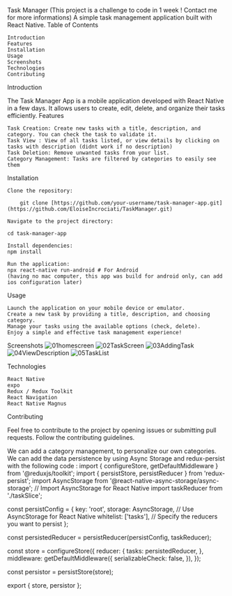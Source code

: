 Task Manager
(This project is a challenge to code in 1 week ! Contact me for more informations)
A simple task management application built with React Native.
Table of Contents

    Introduction
    Features
    Installation
    Usage
    Screenshots
    Technologies
    Contributing

Introduction

The Task Manager App is a mobile application developed with React Native in a few days. It allows users to create, edit, delete, and organize their tasks efficiently.
Features

    Task Creation: Create new tasks with a title, description, and category. You can check the task to validate it.
    Task View : View of all tasks listed, or view details by clicking on tasks with description (didnt work if no description) 
    Task Deletion: Remove unwanted tasks from your list.
    Category Management: Tasks are filtered by categories to easily see them

Installation

    Clone the repository:

    	git clone [https://github.com/your-username/task-manager-app.git](https://github.com/EloiseIncrociati/TaskManager.git)

    Navigate to the project directory:
 
	cd task-manager-app

    Install dependencies:
	npm install

    Run the application:
	npx react-native run-android # For Android
	(having no mac computer, this app was build for android only, can add ios configuration later)

Usage

    Launch the application on your mobile device or emulator.
    Create a new task by providing a title, description, and choosing category.
    Manage your tasks using the available options (check, delete).
    Enjoy a simple and effective task management experience!

Screenshots
![01homescreen](https://github.com/EloiseIncrociati/TaskManager/assets/60602575/0767c89a-7d68-45c3-ba89-8fb24c2109c4)
![02TaskScreen](https://github.com/EloiseIncrociati/TaskManager/assets/60602575/5461224a-e4ed-4c0e-be98-8c1edc3ba46b)
![03AddingTask](https://github.com/EloiseIncrociati/TaskManager/assets/60602575/d798946a-317f-434c-b9eb-860e2fc9d673)
![04ViewDescription](https://github.com/EloiseIncrociati/TaskManager/assets/60602575/19f89239-9867-47b4-94c0-04ce23e53e20)
![05TaskList](https://github.com/EloiseIncrociati/TaskManager/assets/60602575/b832f21e-3551-4bcc-ba40-dadfa4e1257a)

Technologies

    React Native
    expo
    Redux / Redux Toolkit
    React Navigation
    React Native Magnus

Contributing

Feel free to contribute to the project by opening issues or submitting pull requests. Follow the contributing guidelines.

We can add a category management, to personalize our own categories.
We can add the data persistence by using Async Storage and redux-persist with the following code : 
import { configureStore, getDefaultMiddleware } from '@reduxjs/toolkit';
import { persistStore, persistReducer } from 'redux-persist';
import AsyncStorage from '@react-native-async-storage/async-storage'; // Import AsyncStorage for React Native
import taskReducer from './taskSlice';

const persistConfig = {
  key: 'root',
  storage: AsyncStorage, // Use AsyncStorage for React Native
  whitelist: ['tasks'], // Specify the reducers you want to persist
};

const persistedReducer = persistReducer(persistConfig, taskReducer);

const store = configureStore({
  reducer: {
    tasks: persistedReducer,
  },
  middleware: getDefaultMiddleware({
    serializableCheck: false,
  }),
});

const persistor = persistStore(store);

export { store, persistor };
